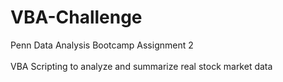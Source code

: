 # VBA-Challenge
Penn Data Analysis Bootcamp Assignment 2
</br>
</br>
VBA Scripting to analyze and summarize real stock market data 
